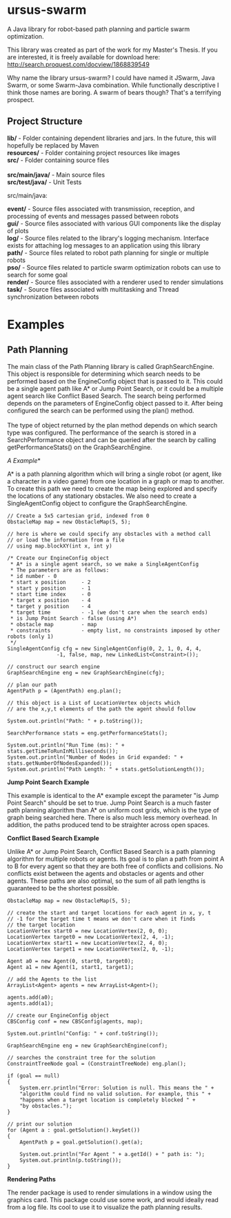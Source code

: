 # ursus-swarm

A Java library for robot-based path planning and particle swarm optimization.

This library was created as part of the work for my Master's Thesis. If you are interested, it is freely available for download here:
http://search.proquest.com/docview/1868839549

Why name the library ursus-swarm? I could have named it JSwarm, Java Swarm, or some Swarm-Java combination.  While functionally descriptive I think those names are boring. A swarm of bears though? That's a terrifying prospect.

Project Structure
------------------

**lib/** - Folder containing dependent libraries and jars. In the future, this will hopefully be replaced by Maven <br>
**resources/** - Folder containing project resources like images <br>
**src/** - Folder containing source files <br>
<br>
**src/main/java/** - Main source files <br>
**src/test/java/** - Unit Tests <br>

src/main/java:

**event/** - Source files associated with transmission, reception, and processing of events and messages passed between robots <br>
**gui/** - Source files associated with various GUI components like the display of plots <br>
**log/** - Source files related to the library's logging mechanism. Interface exists for attaching log messages to an application using this library <br>
**path/** - Source files related to robot path planning for single or multiple robots <br>
**pso/** - Source files related to particle swarm optimization robots can use to search for some goal <br>
**render/** - Source files associated with a renderer used to render simulations <br>
**task/** - Source files associated with multitasking and Thread synchronization between robots <br>

Examples
===================

Path Planning
---------------

The main class of the Path Planning library is called GraphSearchEngine. This object is responsible for determining which search needs to be performed based on the EngineConfig object that is passed to it. This could be a single agent path like A* or Jump Point Search, or it could be a multiple agent search like Conflict Based Search. The search being performed depends on the parameters of EngineConfig object passed to it. After being configured the search can be performed using the plan() method. <br>
<br>
The type of object returned by the plan method depends on which search type was configured. The performance of the search is stored in a SearchPerformance object and can be queried after the search by calling getPerformanceStats() on the GraphSearchEngine. <br>

**A* Example**

A* is a path planning algorithm which will bring a single robot (or agent, like a character in a video game) from one location in a graph or map to another. To create this path we need to create the map being explored and specify the locations of any stationary obstacles. We also need to create a SingleAgentConfig object to configure the GraphSearchEngine.

	// Create a 5x5 cartesian grid, indexed from 0
	ObstacleMap map = new ObstacleMap(5, 5);
	
	// here is where we could specify any obstacles with a method call
	// or load the information from a file
	// using map.blockXY(int x, int y)
	
	/* Create our EngineConfig object
	 * A* is a single agent search, so we make a SingleAgentConfig
	 * The parameters are as follows:
	 * id number - 0
	 * start x position     - 2
	 * start y position     - 1
	 * start time index     - 0
	 * target x position    - 4
	 * target y position    - 4
	 * target time          - -1 (we don't care when the search ends)
	 * is Jump Point Search - false (using A*)
	 * obstacle map         - map
	 * constraints          - empty list, no constraints imposed by other robots (only 1)
	 */
	SingleAgentConfig cfg = new SingleAgentConfig(0, 2, 1, 0, 4, 4,
					-1, false, map, new LinkedList<Constraint>());
	
	// construct our search engine				
	GraphSearchEngine eng = new GraphSearchEngine(cfg);
	
	// plan our path
	AgentPath p = (AgentPath) eng.plan();
	
	// this object is a List of LocationVertex objects which
	// are the x,y,t elements of the path the agent should follow
			
	System.out.println("Path: " + p.toString());
			
	SearchPerformance stats = eng.getPerformanceStats();
	
	System.out.println("Run Time (ms): " + stats.getTimeToRunInMilliseconds());
	System.out.println("Number of Nodes in Grid expanded: " + stats.getNumberOfNodesExpanded());
	System.out.println("Path Length: " + stats.getSolutionLength());
	
**Jump Point Search Example**

This example is identical to the A* example except the parameter "is Jump Point Search" should be set to true. Jump Point Search is a much faster path planning algorithm than A* on uniform cost grids, which is the type of graph being searched here.  There is also much less memory overhead. In addition, the paths produced tend to be straighter across open spaces.

**Conflict Based Search Example**

Unlike A* or Jump Point Search, Conflict Based Search is a path planning algorithm for multiple robots or agents. Its goal is to plan a path from point A to B for every agent so that they are both free of conflicts and collisions. No conflicts exist between the agents and obstacles or agents and other agents. These paths are also optimal, so the sum of all path lengths is guaranteed to be the shortest possible.

	ObstacleMap map = new ObstacleMap(5, 5);
	
	// create the start and target locations for each agent in x, y, t
	// -1 for the target time t means we don't care when it finds
	// the target location
	LocationVertex start0 = new LocationVertex(2, 0, 0);
	LocationVertex target0 = new LocationVertex(2, 4, -1);
	LocationVertex start1 = new LocationVertex(2, 4, 0);
	LocationVertex target1 = new LocationVertex(2, 0, -1);
	
	Agent a0 = new Agent(0, start0, target0);
	Agent a1 = new Agent(1, start1, target1);
	
	// add the Agents to the list
	ArrayList<Agent> agents = new ArrayList<Agent>();
	
	agents.add(a0);
	agents.add(a1);
	
	// create our EngineConfig object
	CBSConfig conf = new CBSConfig(agents, map);
	
	System.out.println("Config: " + conf.toString());
	
	GraphSearchEngine eng = new GraphSearchEngine(conf);
	
	// searches the constraint tree for the solution
	ConstraintTreeNode goal = (ConstraintTreeNode) eng.plan();
	
	if (goal == null)
	{
		System.err.println("Error: Solution is null. This means the " +
		"algorithm could find no valid solution. For example, this " +
		"happens when a target location is completely blocked " +
		"by obstacles.");
	}
	
	// print our solution
	for (Agent a : goal.getSolution().keySet())
	{
		AgentPath p = goal.getSolution().get(a);
		
		System.out.println("For Agent " + a.getId() + " path is: ");
		System.out.println(p.toString());
	}
	
**Rendering Paths**

The render package is used to render simulations in a window using the graphics card. This package could use some work, and would ideally read from a log file. Its cool to use it to visualize the path planning results. 